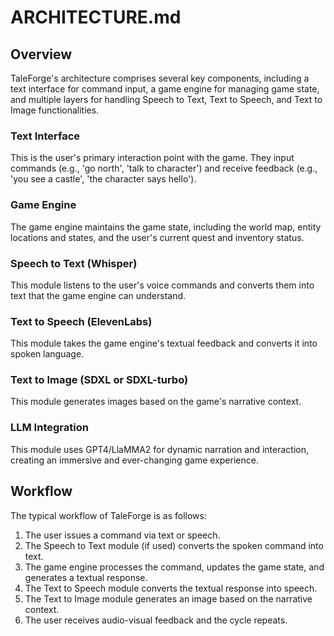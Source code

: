 # ARCHITECTURE.md

## Overview

TaleForge's architecture comprises several key components, including a text interface for command input, a game engine for managing game state, and multiple layers for handling Speech to Text, Text to Speech, and Text to Image functionalities.

### Text Interface
This is the user's primary interaction point with the game. They input commands (e.g., 'go north', 'talk to character') and receive feedback (e.g., 'you see a castle', 'the character says hello').

### Game Engine
The game engine maintains the game state, including the world map, entity locations and states, and the user's current quest and inventory status.

### Speech to Text (Whisper)
This module listens to the user's voice commands and converts them into text that the game engine can understand.

### Text to Speech (ElevenLabs)
This module takes the game engine's textual feedback and converts it into spoken language.

### Text to Image (SDXL or SDXL-turbo)
This module generates images based on the game's narrative context.

### LLM Integration
This module uses GPT4/LlaMMA2 for dynamic narration and interaction, creating an immersive and ever-changing game experience.

## Workflow
The typical workflow of TaleForge is as follows:

1. The user issues a command via text or speech.
2. The Speech to Text module (if used) converts the spoken command into text.
3. The game engine processes the command, updates the game state, and generates a textual response.
4. The Text to Speech module converts the textual response into speech.
5. The Text to Image module generates an image based on the narrative context.
6. The user receives audio-visual feedback and the cycle repeats.

